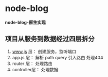 # node-blog
**node-blog-原生实现**

## 项目从服务到数据经过四层拆分
1. www.js 层：  创建服务，监听端口
2. app.js 层：  解析 path query 引入路由 处理404
3. router 层：  处理路由
4. controller层：  处理数据
